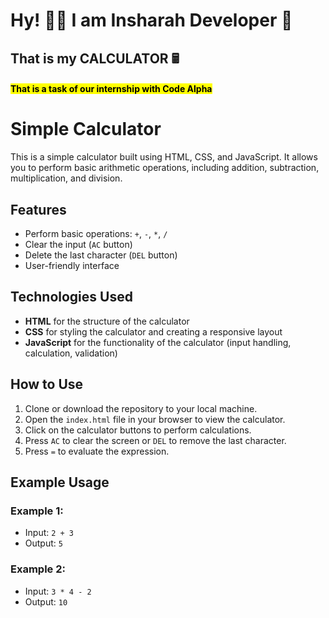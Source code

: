 <h1>Hy! 👋🏻 I am Insharah Developer 🙂</h1>
<h2>That is my <b>CALCULATOR 🖩</b></h2>
<h4><mark>That is a task of our internship with <b>Code Alpha</b></mark></h4>

# Simple Calculator

This is a simple calculator built using HTML, CSS, and JavaScript. It allows you to perform basic arithmetic operations, including addition, subtraction, multiplication, and division.

## Features

- Perform basic operations: `+`, `-`, `*`, `/`
- Clear the input (`AC` button)
- Delete the last character (`DEL` button)
- User-friendly interface

## Technologies Used

- **HTML** for the structure of the calculator
- **CSS** for styling the calculator and creating a responsive layout
- **JavaScript** for the functionality of the calculator (input handling, calculation, validation)

## How to Use

1. Clone or download the repository to your local machine.
2. Open the `index.html` file in your browser to view the calculator.
3. Click on the calculator buttons to perform calculations.
4. Press `AC` to clear the screen or `DEL` to remove the last character.
5. Press `=` to evaluate the expression.

## Example Usage

### Example 1:
- Input: `2 + 3`
- Output: `5`

### Example 2:
- Input: `3 * 4 - 2`
- Output: `10`

